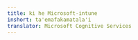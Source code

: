 ```yaml
---
title: ki he Microsoft-intune
inshort: ta'emafakamatala'i
translator: Microsoft Cognitive Services
---
```




